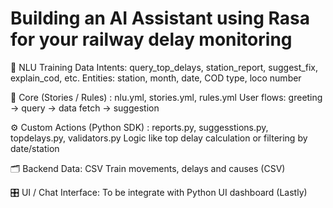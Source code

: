 # Building an AI Assistant using Rasa for your railway delay monitoring
📁 NLU Training Data
Intents: query_top_delays, station_report, suggest_fix, explain_cod, etc.
Entities: station, month, date, COD type, loco number

🧠 Core (Stories / Rules) : nlu.yml, stories.yml, rules.yml
User flows: greeting → query → data fetch → suggestion

⚙️ Custom Actions (Python SDK) : reports.py, suggesstions.py, topdelays.py, validators.py
Logic like top delay calculation or filtering by date/station

🗂 Backend Data: CSV
Train movements, delays and causes (CSV)

🎛 UI / Chat Interface:
To be integrate with Python UI dashboard (Lastly)
